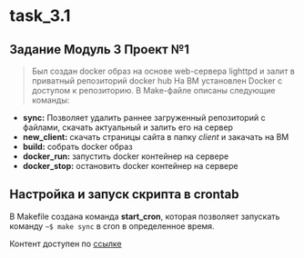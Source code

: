 # task_3.1
Задание Модуль 3 Проект №1
---------------------------
> Был создан docker образ на основе web-сервера lighttpd и залит в приватный репозиторий docker hub
На ВМ установлен Docker c доступом к репозиторию.
В Make-файле описаны следующие команды:

- **sync:** Позволяет удалить раннее загруженный репозиторий с файлами, скачать актуальный и залить его на сервер
- **new_client:** скачать страницы сайта в папку *client* и закачать на ВМ
- **build:** собрать docker образ
- **docker_run:** запустить docker контейнер на сервере
- **docker_stop:** остановить docker контейнер на сервере

Настройка и запуск скрипта в crontab
-------------------------------------
В Makefile создана команда **start_cron**, которая позволяет запускать команду ```~$ make sync``` в cron в определенное время.

Контент доступен по [ссылке](http://130.193.46.126/bugs-ru.html)